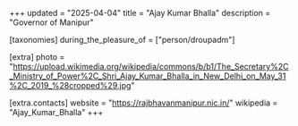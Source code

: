 +++
updated = "2025-04-04"
title = "Ajay Kumar Bhalla"
description = "Governor of Manipur"

[taxonomies]
during_the_pleasure_of = ["person/droupadm"]

[extra]
photo = "https://upload.wikimedia.org/wikipedia/commons/b/b1/The_Secretary%2C_Ministry_of_Power%2C_Shri_Ajay_Kumar_Bhalla_in_New_Delhi_on_May_31%2C_2019_%28cropped%29.jpg"

[extra.contacts]
website = "https://rajbhavanmanipur.nic.in/"
wikipedia = "Ajay_Kumar_Bhalla"
+++
